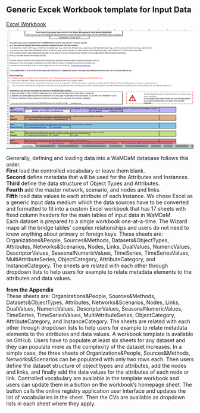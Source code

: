 ## Generic Excek Workbook template for Input Data  

[Excel Workbook ](https://github.com/WamdamProject/WaMDaM_UseCases/blob/master/UseCases_files/0WorkbookTemplates/InputData_Template/WaMDaM_InputData_template.xlsm?raw=true)  
![](https://github.com/WamdamProject/WaMDaM_UseCases/blob/master/UseCases_files/0WorkbookTemplates/InputData_Template/template.PNG)

Generally, defining and loading data into a WaMDaM database follows this order.   
**First** load the controlled vocabulary or leave them blank.   
**Second** define metadata that will be used for the Attributes and Instances.   
**Third** define the data structure of Object Types and Attributes.       
**Fourth** add the master network, scenario, and nodes and links.  
**Fifth** load data values to each attribute of each Instance. We chose Excel as a generic input data medium which the data sources have to be converted and formatted to fit into a custom Excel workbook that has 17 sheets with fixed column headers for the main tables of input data in WaMDaM.     
Each dataset is prepared to a single workbook one-at-a-time. The Wizard maps all the bridge tables’ complex relationships and users do not need to know anything about primary or foreign keys.
These sheets are: Organizations&People, Sources&Methods, Datasets&ObjectTypes, Attributes, Networks&Scenarios, Nodes, Links, DualValues, NumericValues, DescriptorValues, SeasonalNumericValues, TimeSeries, TimeSeriesValues, MultiAttributeSeries, ObjectCategory, AttributeCategory, and InstanceCategory. The sheets are related with each other through dropdown lists to help users for example to relate metadata elements to the attributes and data values.  


**from the Appendix**  
These sheets are: Organizations&People, Sources&Methods, Datasets&ObjectTypes, Attributes, Networks&Scenarios, Nodes, Links, DualValues, NumericValues, DescriptorValues, SeasonalNumericValues, TimeSeries, TimeSeriesValues, MultiAttributeSeries, ObjectCategory, AttributeCategory, and InstanceCategory. The sheets are related with each other through dropdown lists to help users for example to relate metadata elements to the attributes and data values. A workbook template is available on GitHub. Users have to populate at least six sheets for any dataset and they can populate more as the complexity of the dataset increases. In a simple case, the three sheets of Organizations&People, Sources&Methods, Networks&Scenarios can be populated with only two rows each. Then users define the dataset structure of object types and attributes, add the nodes and links, and finally add the data values for the attributes of each node or link. Controlled vocabulary are available in the template workbook and users can update them in a button on the workbook’s homepage sheet. The button calls the online registry application user interface and updates the list of vocabularies in the sheet. Then the CVs are available as dropdown lists in each sheet where they apply.  
